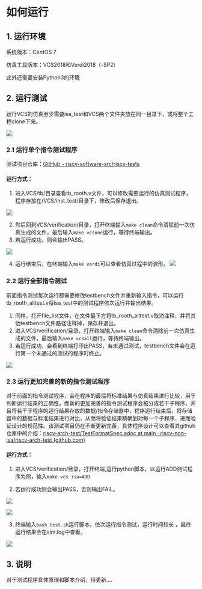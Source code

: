 # 如何运行

## 1. 运行环境

系统版本：CentOS 7

仿真工具版本：VCS2018和Verdi2018（-SP2）

此外还需要安装Python3的环境

## 2. 运行测试

运行VCS的仿真至少需要isa_test和VCS两个文件夹放在同一目录下，或将整个工程clone下来。

![](https://gitee.com/havocsite/rooth/raw/master/images/1677415752558.jpg)

### 2.1 运行单个指令测试程序

测试项目仓库：[GitHub - riscv-software-src/riscv-tests](https://github.com/riscv-software-src/riscv-tests)

#### 运行方式：

1. 进入VCS/tb/目录查看tb_rooth.v文件，可以修改需要运行的仿真测试程序，程序存放在/VCS/inst_test/目录下，修改后保存退出。

![](https://gitee.com/havocsite/rooth/raw/master/images/1677416694773.jpg)

2.  然后回到VCS/verification/目录，打开终端输入`make clean`命令清除前一次仿真生成的文件，最后输入`make vcsone`运行，等待终端输出。
3.  若运行成功，则会输出PASS。

![](https://gitee.com/havocsite/rooth/raw/master/images/1677417129440.jpg)

4. 运行结束后，在终端输入`make verdi`可以查看仿真过程中的波形。
![](https://gitee.com/havocsite/rooth/raw/master/images/IC_EDA-2023-02-26-21-17-49.png)
### 2.2 运行全部指令测试

前面指令测试每次运行都需要修改testbench文件并重新输入指令，可以运行tb_rooth_alltest.v将isa_test中的测试程序依次运行并输出结果。

1. 同样，打开file_list文件，在文件最下方将tb_rooth_alltest.v取消注释，并将其他testbench文件路径注释掉，保存并退出。
2. 进入VCS/verification/目录，打开终端输入`make clean`命令清除前一次仿真生成的文件，最后输入`make vcsall`运行，等待终端输出。
3. 若运行成功，会看到终端打印出PASS，若未通过测试，testbench文件会在运行第一个未通过的测试的程序时终止。

![](https://gitee.com/havocsite/rooth/raw/master/images/1677417965825.jpg)

### 2.3 运行更加完善的新的指令测试程序

对于前面的指令测试程序，会在程序的最后将标准结果与仿真结果进行比较，用于判断运行结果的正确性。而新的更加完善的指令测试程序会被分成若干子程序，并且将若干子程序的运行结果存放的数据/指令存储器中，程序运行结束后，将存储器中的数据与标准结果进行对比，从而将验证结果精确到对每一个子程序，进而验证设计的规范性。该测试项目仍在不断更新完善，具体程序设计可以查看其github仓库中的介绍：[riscv-arch-test/TestFormatSpec.adoc at main · riscv-non-isa/riscv-arch-test (github.com)](https://github.com/riscv-non-isa/riscv-arch-test/blob/main/spec/TestFormatSpec.adoc)

#### 运行方式：

1. 进入VCS/verification/目录，打开终端,运行python脚本，以运行ADD测试程序为例，输入`make vcs isa=ADD`

2. 若运行成功则会输出PASS，否则输出FAIL。

![](https://gitee.com/havocsite/rooth/raw/master/images/1677419494275.jpg)

![](https://gitee.com/havocsite/rooth/raw/master/images/1677419734696.jpg)

3. 终端输入`bash test.sh`运行脚本，依次运行指令测试，运行时间较长 ，最终运行结果会在sim.log中查看。

![](https://gitee.com/havocsite/rooth/raw/master/images/1677418988813.jpg)
## 3. 说明

对于测试程序具体原理和脚本介绍，待更新....